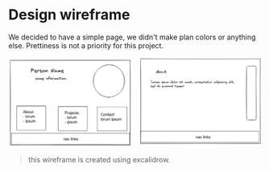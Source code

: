 # Design wireframe

We decided to have a simple page, we didn't make plan colors or anything else.
Prettiness is not a priority for this project.

![image](Untitled-2021-10-12-1127.png)

> this wireframe is created using excalidrow.
